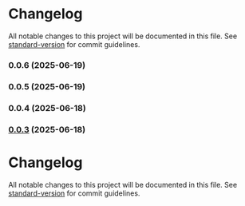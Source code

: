 # Changelog

All notable changes to this project will be documented in this file. See [standard-version](https://github.com/conventional-changelog/standard-version) for commit guidelines.

### 0.0.6 (2025-06-19)

### 0.0.5 (2025-06-19)

### 0.0.4 (2025-06-18)

### [0.0.3](https://github.com/sayantanmandal1/function-dependency-warner/compare/v0.0.2...v0.0.3) (2025-06-18)

# Changelog

All notable changes to this project will be documented in this file. See [standard-version](https://github.com/conventional-changelog/standard-version) for commit guidelines.
